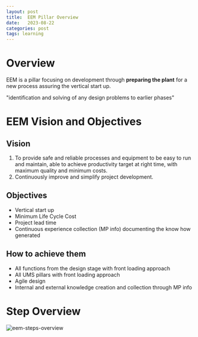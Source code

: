 ```yaml
---
layout: post
title:  EEM Pillar Overview
date:   2023-08-22
categories: post
tags: learning
---
```


# Overview

EEM is a pillar focusing on development through **preparing the plant** for a new process assuring the vertical start up.

"identification and solving of any design problems to earlier phases"

# EEM Vision and Objectives
## Vision
1. To provide safe and reliable processes and equipment to be easy to run and maintain, able to achieve productivity target at right time, with maximum quality and minimum costs.
2. Continuously improve and simplify project development.

## Objectives
- Vertical start up
- Minimum Life Cycle Cost
- Project lead time
- Continuous experience collection (MP info) documenting the know how generated

## How to achieve them
- All functions from the design stage with front loading approach
- All UMS pillars with front loading approach
- Agile design
- Internal and external knowledge creation and collection through MP info

# Step Overview

![eem-steps-overview](/_site/assets/images/eem-steps-overview.png)